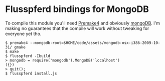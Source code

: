 # Flusspferd bindings for MongoDB #

To compile this module you'll need [Premake4][industriousone] and obviously
[mongoDB][mongo_qs]. I'm making no guarantees that the compile will work without tweaking
for everyone yet tho.

    $ premake4 --mongodb-root=$HOME/code/assets/mongodb-osx-i386-2009-10-31/ gmake
    $ make
    $ flusspferd -Ibuild
    > mongodb = require('mongodb').MongoDB('localhost')
    ({})
    > quit();
    $ flusspferd install.js

[industriousone]: http://industriousone.com/premake
[mongo_qs]: http://www.mongodb.org/display/DOCS/Quickstart "MongoDB Quick Start"
